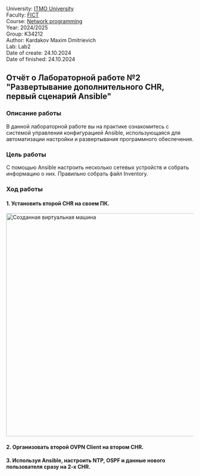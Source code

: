 University: [ITMO University](https://itmo.ru/ru/)  
Faculty: [FICT](https://fict.itmo.ru)  
Course: [Network programming](https://github.com/itmo-ict-faculty/network-programming)  
Year: 2024/2025  
Group: K34212  
Author: Kardakov Maxim Dmitrievich  
Lab: Lab2  
Date of create: 24.10.2024  
Date of finished: 24.10.2024  

## Отчёт о Лабораторной работе №2 <br>"Развертывание дополнительного CHR, первый сценарий Ansible"

### Описание работы

В данной лабораторной работе вы на практике ознакомитесь с системой управления конфигурацией Ansible, использующаяся для автоматизации настройки и развертывания программного обеспечения.


### Цель работы

С помощью Ansible настроить несколько сетевых устройств и собрать информацию о них. Правильно собрать файл Inventory.


### Ход работы

#### 1. Установить второй CHR на своем ПК.
  
<img src="https://github.com/user-attachments/assets/ab73655a-b6e6-4bc6-ab9a-46e25a05a9b3" alt="Созданная виртуальная машина" width="600"/>  

#### 2. Организовать второй OVPN Client на втором CHR.

#### 3. Используя Ansible, настроить NTP, OSPF и данные нового пользователя сразу на 2-х CHR.
